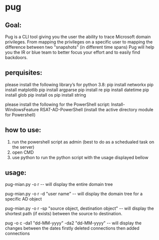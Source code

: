 # pug

## Goal:
Pug is a CLI tool giving you the user the ability to trace Microsoft domain privileges.
From mapping the privileges on a specific user to mapping the difference between two "snapshots" (in different time spans) Pug will help you the IR or blue team to better focus your effort and to easily find backdoors.

## perquisites:
please install the following library’s for python 3.8:
pip install networkx
pip install matplotlib
pip install argparse
pip install re
pip install datetime
pip install glob
pip install os
pip install string

please install the following for the PowerShell script:
Install-WindowsFeature RSAT-AD-PowerShell
(install the active directory module for Powershell)

## how to use:
1) run the powershell script as admin (best to do as a schedualed task on the server)
2) open CMD
3) use python to run the python script with the usage displayed bellow

## usage:
pug-mian.py -o r -- will display the entire domain tree

pug-mian.py -o r -d "user name"  -- will display the domain tree for a specific AD object

pug-mian.py -o r -sp "source object, destination object" -- will display the shortest path (if exists) between the source to destination.

pug -o c -da1 "dd-MM-yyyy" -da2 "dd-MM-yyyy" -- will display the changes between the dates firstly deleted connections then added connections



